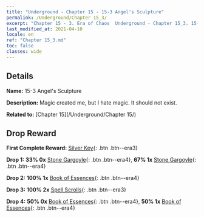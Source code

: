 ```yaml
---
title: "Underground - Chapter 15 - 15-3 Angel's Sculpture"
permalink: /Underground/Chapter 15_3/
excerpt: "Chapter 15 - 3. Era of Chaos  Underground - Chapter 15_3. 15-3 Angel's Sculpture"
last_modified_at: 2021-04-10
locale: en
ref: "Chapter 15_3.md"
toc: false
classes: wide
---
```


## Details

 **Name:** 15-3 Angel's Sculpture

 **Description:** Magic created me, but I hate magic. It should not exist. 

 **Related to:** [Chapter 15](/Underground/Chapter 15/)

## Drop Reward

 **First Complete Reward:** [Silver Key](/Items/con_693/){: .btn .btn--era3}

 **Drop 1:** **33% 0x** [Stone Gargoyle](/Items/unt_236/){: .btn .btn--era4}, **67% 1x** [Stone Gargoyle](/Items/unt_236/){: .btn .btn--era4}

 **Drop 2:** **100% 1x** [Book of Essences](/Items/mat_60/){: .btn .btn--era4}

 **Drop 3:** **100% 2x** [Spell Scrolls](/Items/con_694/){: .btn .btn--era3}

 **Drop 4:** **50% 0x** [Book of Essences](/Items/mat_53/){: .btn .btn--era4}, **50% 1x** [Book of Essences](/Items/mat_53/){: .btn .btn--era4}

